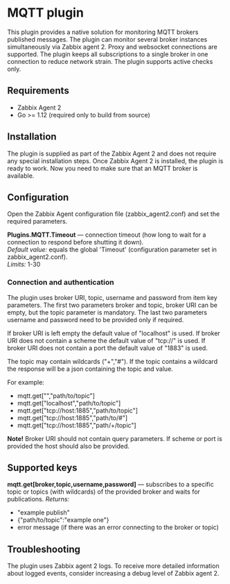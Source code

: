 # MQTT plugin
This plugin provides a native solution for monitoring MQTT brokers published messages. 
The plugin can monitor several broker instances simultaneously via Zabbix agent 2. Proxy and websocket connections are 
supported. The plugin keeps all subscriptions to a single broker in one connection to reduce network strain. The plugin 
supports active checks only.


## Requirements
- Zabbix Agent 2
- Go >= 1.12 (required only to build from source)

## Installation
The plugin is supplied as part of the Zabbix Agent 2 and does not require any special installation steps. Once 
Zabbix Agent 2 is installed, the plugin is ready to work. Now you need to make sure that an MQTT broker is available.

## Configuration
Open the Zabbix Agent configuration file (zabbix_agent2.conf) and set the required parameters.

**Plugins.MQTT.Timeout** — connection timeout (how long to wait for a connection to respond before shutting it down).  
*Default value:* equals the global 'Timeout' (configuration parameter set in zabbix_agent2.conf).  
*Limits:* 1-30

### Connection and authentication
The plugin uses broker URI, topic, username and password from item key parameters.
The first two parameters broker and topic, broker URI can be empty, but the topic parameter is mandatory.
The last two parameters username and password need to be provided only if required.

If broker URI is left empty the default value of "localhost" is used.
If broker URI does not contain a scheme the default value of "tcp://" is used.
If broker URI does not contain a port the default value of "1883" is used. 

The topic may contain wildcards ("+","#").
If the topic contains a wildcard the response will be a json containing the topic and value.

For example:
- mqtt.get["","path/to/topic"]
- mqtt.get["localhost","path/to/topic"]
- mqtt.get["tcp://host:1885","path/to/topic"]
- mqtt.get["tcp://host:1885","path/to/#"]
- mqtt.get["tcp://host:1885","path/+/topic"]

**Note!** Broker URI should not contain query parameters. If scheme or port is provided the host should also be provided.
  
## Supported keys

**mqtt.get[broker,topic,username,password]** — subscribes to a specific topic or topics (with wildcards) of the provided broker
and waits for publications.
*Returns:*
- "example publish"
- {"path/to/topic":"example one"}
- error message (if there was an error connecting to the broker or topic)

## Troubleshooting
The plugin uses Zabbix agent 2 logs. To receive more detailed information about logged events, consider increasing a debug level 
of Zabbix agent 2.

